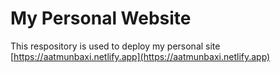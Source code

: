 # My Personal Website

This respository is used to deploy my personal site [https://aatmunbaxi.netlify.app](https://aatmunbaxi.netlify.app)
